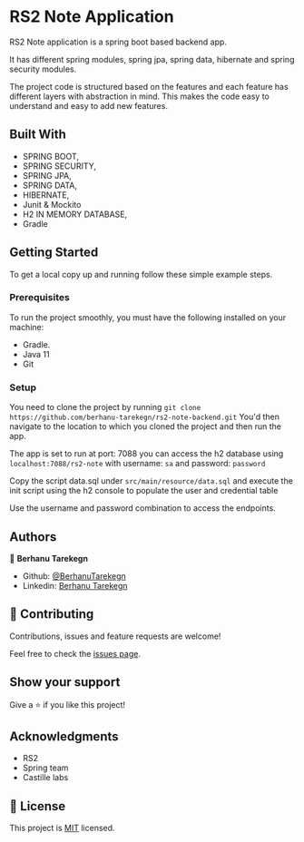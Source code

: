 # RS2 Note Application
RS2 Note application is a spring boot based backend app. 

It has different spring modules, spring jpa, spring data, hibernate and spring security modules. 

The project code is structured based on the features and each feature has different layers with abstraction in mind. This makes the code easy to understand and easy to add new features.

## Built With

- SPRING BOOT,
- SPRING SECURITY,
- SPRING JPA,
- SPRING DATA,
- HIBERNATE,
- Junit & Mockito
- H2 IN MEMORY DATABASE,
- Gradle

## Getting Started

To get a local copy up and running follow these simple example steps.

### Prerequisites
To run the project smoothly, you must have the following installed on your machine:

- Gradle.
- Java 11
- Git

### Setup
You need to clone the project by running `git clone https://github.com/berhanu-tarekegn/rs2-note-backend.git` You'd then navigate to the location to which you cloned the project and then run the app. 

The app is set to run at port: 7088
you can access the h2 database using `localhost:7088/rs2-note` with username: `sa` and password: `password`

Copy the script data.sql under `src/main/resource/data.sql` and execute the init script using the h2 console to populate the user and credential table

Use the username and password combination to access the endpoints.

## Authors

👤 **Berhanu Tarekegn**

- Github: [@BerhanuTarekegn](https://github.com/berhanu-tarekegn)
- Linkedin: [Berhanu Tarekegn](https://www.linkedin.com/in/berhanu-tarekegn-687367123/)

## 🤝 Contributing

Contributions, issues and feature requests are welcome!

Feel free to check the [issues page](issues/).

## Show your support

Give a ⭐️ if you like this project!

## Acknowledgments

- RS2
- Spring team
- Castille labs 

## 📝 License

This project is [MIT](lic.url) licensed.
